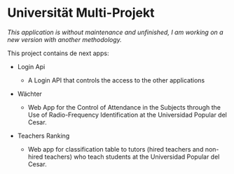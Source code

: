 # Universität Multi-Projekt
*This application is without maintenance and unfinished, I am working on a new version with another methodology.*




This project contains de next apps:

* Login Api
    * A Login API that controls the access to the other applications

* Wächter
    * Web App for the Control of Attendance in the Subjects through the Use of Radio-Frequency Identification at the Universidad Popular del Cesar.

* Teachers Ranking
    * Web app for classification table to tutors (hired teachers and non-hired teachers) who teach students at the Universidad Popular del Cesar.
